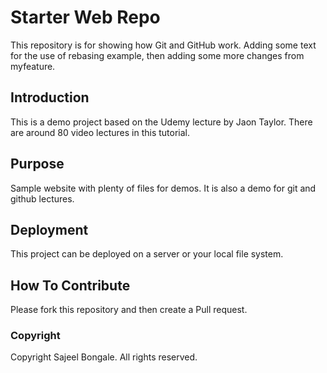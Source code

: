 # Starter Web Repo

This repository is for showing how Git and GitHub work. Adding some text for the use of rebasing example, then adding some more changes from myfeature.

## Introduction

This is a demo project based on the Udemy lecture by Jaon Taylor. There are around 80 video lectures in this tutorial.

## Purpose

Sample website with plenty of files for demos. It is also a demo for git and github lectures.

## Deployment

This project can be deployed on a server or your local file system.

## How To Contribute

Please fork this repository and then create a Pull request.

### Copyright

Copyright Sajeel Bongale. All rights reserved.